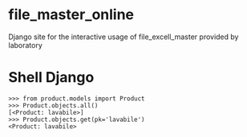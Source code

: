 # file_master_online
Django site for the interactive usage of file_excell_master provided by laboratory

# Shell Django

```
>>> from product.models import Product
>>> Product.objects.all()
[<Product: lavabile>]
>>> Product.objects.get(pk='lavabile')
<Product: lavabile>

```
